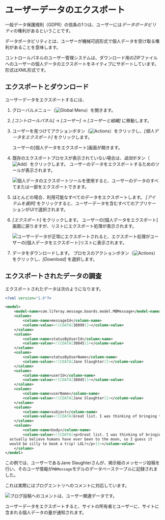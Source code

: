 # ユーザーデータのエクスポート

一般データ保護規則（GDPR）の信条の1つは、ユーザーには*データポータビリティ*の権利があるということです。

データポータビリティとは、ユーザーが機械可読形式で個人データを受け取る権利があることを意味します。

コントロールパネルのユーザー管理システムは、ダウンロード用のZIPファイルへのユーザーの個人データのエクスポートをネイティブにサポートしています。 形式はXML形式です。

## エクスポートとダウンロード

ユーザーデータをエクスポートするには、

1.  グローバルメニュー（![Global Menu](../../images/icon-applications-menu.png)）を開きます。

2.  *[コントロールパネル]* → *[ユーザー]* → *[ユーザーと組織]* に移動します。

3.  ユーザーを見つけてアクションボタン（![Actions](../../images/icon-actions.png)）をクリックし、*[個人データをエクスポート]* をクリックします。

    ユーザーの[個人データをエクスポート]画面が開きます。

4.  既存のエクスポートプロセスが表示されていない場合は、*追加*ボタン（![Add](../../images/icon-add.png)）をクリックします。 ユーザーのデータをエクスポートするためのツールが表示されます。

    ![個人データのエクスポートツールを使用すると、ユーザーのデータのすべてまたは一部をエクスポートできます。](./exporting-user-data/images/01.png)

5.  ほとんどの場合、利用可能なすべてのデータをエクスポートします。 *[アイテムを選択]* をクリックすると、ユーザーデータを含むすべてのアプリケーションがUIで選択されます。

6.  *[エクスポート]* をクリックします。 ユーザーの[個人データをエクスポート]画面に戻りますが、リストにエクスポート処理が表示されます。

    ![ユーザーデータが正常にエクスポートされると、エクスポート処理がユーザーの[個人データをエクスポート]リストに表示されます。](./exporting-user-data/images/02.png)

7.  データをダウンロードします。 プロセスのアクションボタン（![Actions](../../images/icon-actions.png)）をクリックし、*[Download]* を選択します。

## エクスポートされたデータの調査

エクスポートされたデータは次のようになります。

``` xml
<?xml version="1.0"?>

<model>
    <model-name>com.liferay.message.boards.model.MBMessage</model-name>
    <column>
        <column-name>messageId</column-name>
        <column-value><![CDATA[38099]]></column-value>
    </column>
    <column>
        <column-name>statusByUserId</column-name>
        <column-value><![CDATA[38045]]></column-value>
    </column>
    <column>
        <column-name>statusByUserName</column-name>
        <column-value><![CDATA[Jane Slaughter]]></column-value>
    </column>
    <column>
        <column-name>userId</column-name>
        <column-value><![CDATA[38045]]></column-value>
    </column>
    <column>
        <column-name>userName</column-name>
        <column-value><![CDATA[Jane Slaughter]]></column-value>
    </column>
    <column>
        <column-name>subject</column-name>
        <column-value><![CDATA[Great list. I was thinking of bringing the family,...]]></column-value>
    </column>
    <column>
        <column-name>body</column-name>
        <column-value><![CDATA[<p>Great list. I was thinking of bringing the family, but I don&#39;t
  actually believe humans have ever been to the moon, so I guess it
  would be silly to book a trip! LOL!</p>]]></column-value>
    </column>
</model>
```

この例では、ユーザーであるJane Slaughterさんが、掲示板のメッセージ投稿を行い、そのユーザ情報が`MBMessage`モデルのデータベーステーブルに記録されました。

これは実際にはブログエントリへのコメントに対応しています。

![ブログ投稿へのコメントは、ユーザー関連データです。](./exporting-user-data/images/03.png)

ユーザーデータをエクスポートすると、サイトの所有者とユーザーに、サイトに含まれる個人データの量が通知されます。
